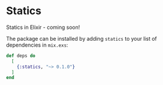 # Statics

Statics in Elixir - coming soon!

The package can be installed by adding `statics` to your list of dependencies in `mix.exs`:

```elixir
def deps do
  [
    {:statics, "~> 0.1.0"}
  ]
end
```
